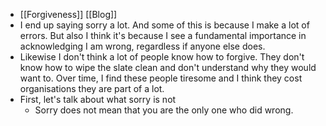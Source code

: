 - [[Forgiveness]] [[Blog]]
- I end up saying sorry a lot. And some of this is because I make a lot of errors. But also I think it's because I see a fundamental importance in acknowledging I am wrong, regardless if anyone else does.
- Likewise I don't think a lot of people know how to forgive. They don't know how to wipe the slate clean and don't understand why they would want to. Over time, I find these people tiresome and I think they cost organisations they are part of a lot.
- First, let's talk about what sorry is not
	- Sorry does not mean that you are the only one who did wrong.